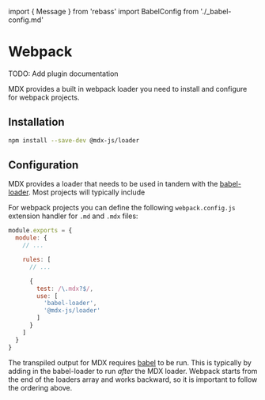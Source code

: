 import { Message } from 'rebass'
import BabelConfig from './_babel-config.md'

# Webpack

<Message>
  TODO: Add plugin documentation
</Message>

MDX provides a built in webpack loader you need to install and configure
for webpack projects.

## Installation

```sh
npm install --save-dev @mdx-js/loader
```

## Configuration

MDX provides a loader that needs to be used in tandem with the [babel-loader][].
Most projects will typically include 

For webpack projects you can define the following `webpack.config.js` extension
handler for `.md` and `.mdx` files:

```js
module.exports = {
  module: {
    // ...

    rules: [
      // ...

      {
        test: /\.mdx?$/,
        use: [
          'babel-loader',
          '@mdx-js/loader'
        ]
      }
    ]
  }
}
```

The transpiled output for MDX requires [babel][] to be run.  This is typically
by adding in the babel-loader to run _after_ the MDX loader.  Webpack starts
from the end of the loaders array and works backward, so it is important to
follow the ordering above.

<BabelConfig />

[babel-loader]: https://webpack.js.org/loaders/babel-loader/

[babel]: https://babeljs.io
